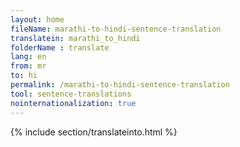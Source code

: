 ```yaml
---
layout: home
fileName: marathi-to-hindi-sentence-translation
translatein: marathi_to_hindi
folderName : translate
lang: en
from: mr
to: hi
permalink: /marathi-to-hindi-sentence-translation
tool: sentence-translations
nointernationalization: true
---
```

{% include section/translateinto.html %}
